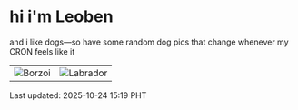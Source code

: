 # hi i'm Leoben

and i like dogs—so have some random dog pics that change whenever my CRON feels like it

|  |  |
|--------|----------|
| ![Borzoi](https://random-dog-vercel.vercel.app/api/random-borzoi?v=1761290398) | ![Labrador](https://random-dog-vercel.vercel.app/api/random-labrador?v=1761290398) |

Last updated: 2025-10-24 15:19 PHT

